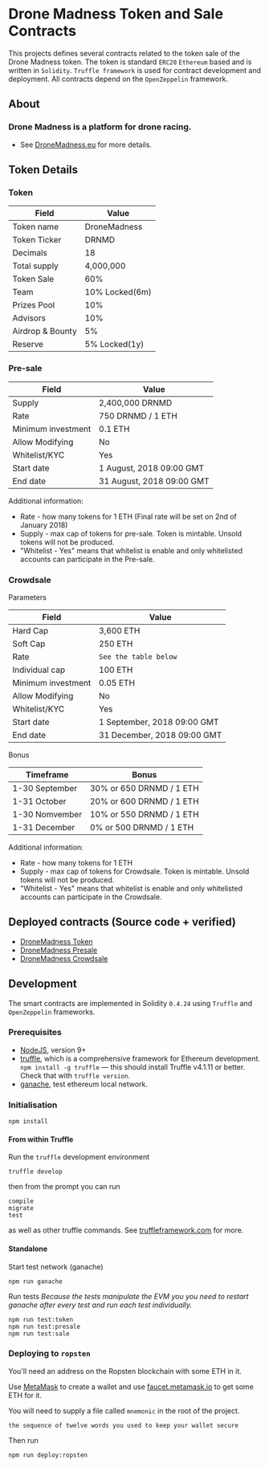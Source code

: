 # Drone Madness Token and Sale Contracts

This projects defines several contracts related to the token sale of the Drone Madness token.
The token is standard `ERC20` `Ethereum` based and is written in `Solidity`. 
`Truffle framework` is used for contract development and deployment. 
All contracts depend on the `OpenZeppelin` framework.

## About

### Drone Madness is a platform for drone racing.
* See [DroneMadness.eu](https://dronemadness.eu) for more details.

## Token Details

### Token

| Field            | Value          |
|------------------|----------------|
| Token name       | DroneMadness   |
| Token Ticker     | DRNMD          |
| Decimals         | 18             |
| Total supply     | 4,000,000      |
| Token Sale       | 60%            |
| Team             | 10% Locked(6m) |
| Prizes Pool      | 10%            |
| Advisors         | 10%            |
| Airdrop & Bounty | 5%             |
| Reserve          | 5% Locked(1y)  |

### Pre-sale

| Field              	| Value                      	|
|-----------------------|-------------------------------|
| Supply             	| 2,400,000 DRNMD               |
| Rate               	| 750 DRNMD / 1 ETH             |
| Minimum investment   	| 0.1 ETH                       |
| Allow Modifying       | No							|
| Whitelist/KYC         | Yes                           |
| Start date         	| 1 August, 2018 09:00 GMT  	|
| End date           	| 31 August, 2018 09:00 GMT 	|


Additional information:

- Rate - how many tokens for 1 ETH (Final rate will be set on 2nd of January 2018)
- Supply - max cap of tokens for pre-sale. Token is mintable. Unsold tokens will not be produced.
- "Whitelist - Yes" means that whitelist is enable and only whitelisted accounts can participate in the Pre-sale.

### Crowdsale

Parameters

| Field              	| Value                      	|
|-----------------------|-------------------------------|
| Hard Cap             	| 3,600 ETH                     |
| Soft Cap             	| 250 ETH                       |
| Rate                  | `See the table below`         |
| Individual cap       	| 100 ETH                      	|
| Minimum investment   	| 0.05 ETH                     	|
| Allow Modifying       | No							|
| Whitelist/KYC         | Yes                           |
| Start date         	| 1 September, 2018 09:00 GMT  	|
| End date           	| 31 December, 2018 09:00 GMT 	|

Bonus

| Timeframe             | Bonus |
|-----------------------|--------------------------|
| 1-30 September        | 30% or 650 DRNMD / 1 ETH |
| 1-31 October          | 20% or 600 DRNMD / 1 ETH |
| 1-30 Nomvember        | 10% or 550 DRNMD / 1 ETH |
| 1-31 December         |  0% or 500 DRNMD / 1 ETH |


Additional information:

- Rate - how many tokens for 1 ETH
- Supply - max cap of tokens for Crowdsale. Token is mintable. Unsold tokens will not be produced.
- "Whitelist - Yes" means that whitelist is enable and only whitelisted accounts can participate in the Crowdsale.

## Deployed contracts (Source code + verified)

* [DroneMadness Token](https://etherscan.io/token/)
* [DroneMadness Presale](https://etherscan.io/address/)
* [DroneMadness Crowdsale](https://etherscan.io/address/)


## Development

The smart contracts are implemented in Solidity `0.4.24` using `Truffle` and `OpenZeppelin` frameworks.

### Prerequisites

* [NodeJS](htps://nodejs.org), version 9+
* [truffle](http://truffleframework.com/), which is a comprehensive framework for Ethereum development. `npm install -g truffle` — this should install Truffle v4.1.11 or better.  Check that with `truffle version`.
* [ganache](https://truffleframework.com/ganache), test ethereum local network.

### Initialisation

    npm install

#### From within Truffle

Run the `truffle` development environment

    truffle develop

then from the prompt you can run

    compile
    migrate
    test

as well as other truffle commands. See [truffleframework.com](http://truffleframework.com) for more.

#### Standalone

Start test network (ganache)

    npm run ganache

Run tests
*Because the tests manipulate the EVM you you need to restart ganache after every test and run each test individually.*

    npm run test:token
    npm run test:presale
    npm run test:sale

### Deploying to `ropsten`

You'll need an address on the Ropsten blockchain with some ETH in it.

Use [MetaMask](https://metamask.io) to create a wallet and use [faucet.metamask.io](https://faucet.metamask.io/) to get some ETH for it.

You will need to supply a file called `mnemonic` in the root of the project.

    the sequence of twelve words you used to keep your wallet secure

Then run

    npm run deploy:ropsten

